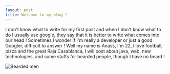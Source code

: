 ```yaml
---
layout: post
title: Welcome to my blog !
---
```


I don't know what to write for my first post and when I don't know what to do I usually use google, they say that it is better to write what comes into our head ! Sometimes I wonder if I'm really a developer or just a good Googler, difficult to answer ! Well my name is Anass, I'm 22, I love football, pizza and the great Raja Casablanca, I will post about java, web, new technologies, and some stuffs for bearded people, though I have no beard !

![Bearded men](http://img2.coloriagesgratuits.com/troll-hirsute-avec-une-lo_49c3751f0f67e-p.gif)

